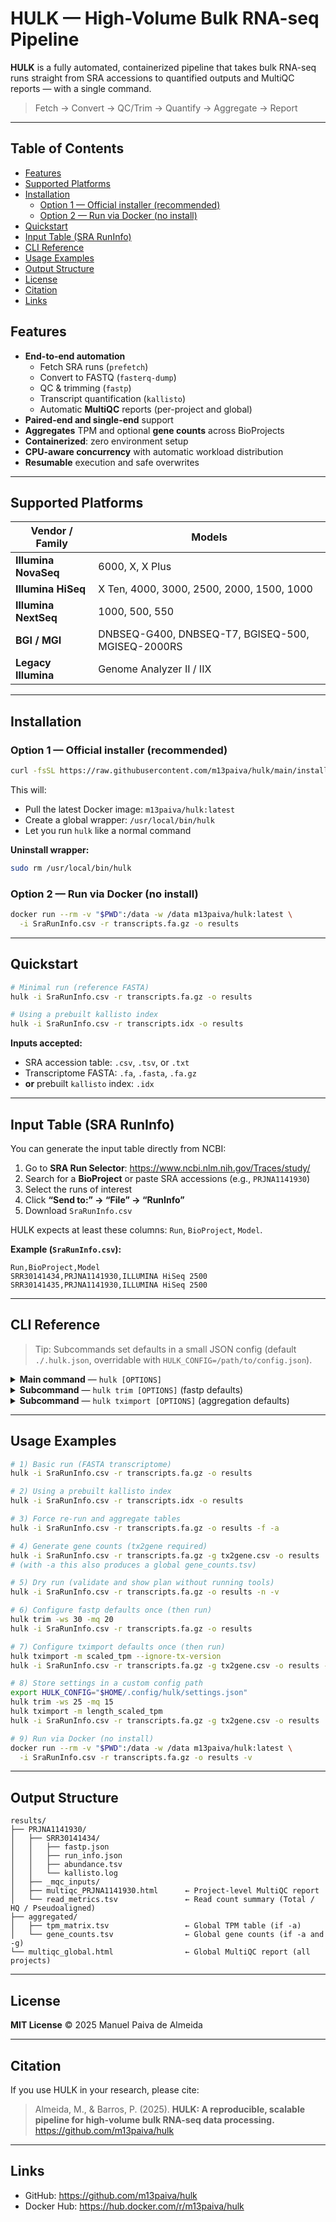 # **HULK** — High-Volume Bulk RNA-seq Pipeline

**HULK** is a fully automated, containerized pipeline that takes bulk RNA-seq runs straight from SRA accessions to quantified outputs and MultiQC reports — with a single command.

> Fetch → Convert → QC/Trim → Quantify → Aggregate → Report

---

## Table of Contents

- [Features](#features)
- [Supported Platforms](#supported-platforms)
- [Installation](#installation)
  - [Option 1 — Official installer (recommended)](#option-1--official-installer-recommended)
  - [Option 2 — Run via Docker (no install)](#option-2--run-via-docker-no-install)
- [Quickstart](#quickstart)
- [Input Table (SRA RunInfo)](#input-table-sra-runinfo)
- [CLI Reference](#cli-reference)
- [Usage Examples](#usage-examples)
- [Output Structure](#output-structure)
- [License](#license)
- [Citation](#citation)
- [Links](#links)


## Features

- **End-to-end automation**
  - Fetch SRA runs (`prefetch`)
  - Convert to FASTQ (`fasterq-dump`)
  - QC & trimming (`fastp`)
  - Transcript quantification (`kallisto`)
  - Automatic **MultiQC** reports (per-project and global)
- **Paired-end and single-end** support
- **Aggregates** TPM and optional **gene counts** across BioProjects
- **Containerized**: zero environment setup
- **CPU-aware concurrency** with automatic workload distribution
- **Resumable** execution and safe overwrites

---

## Supported Platforms

| Vendor / Family        | Models                                                                 |
|------------------------|-------------------------------------------------------------------------|
| **Illumina NovaSeq**   | 6000, X, X Plus                                                         |
| **Illumina HiSeq**     | X Ten, 4000, 3000, 2500, 2000, 1500, 1000                              |
| **Illumina NextSeq**   | 1000, 500, 550                                                          |
| **BGI / MGI**          | DNBSEQ-G400, DNBSEQ-T7, BGISEQ-500, MGISEQ-2000RS                      |
| **Legacy Illumina**    | Genome Analyzer II / IIX                                               |

---

## Installation

### Option 1 — Official installer (recommended)

```bash
curl -fsSL https://raw.githubusercontent.com/m13paiva/hulk/main/install_hulk.sh | bash
```

This will:

- Pull the latest Docker image: `m13paiva/hulk:latest`
- Create a global wrapper: `/usr/local/bin/hulk`
- Let you run `hulk` like a normal command

**Uninstall wrapper:**
```bash
sudo rm /usr/local/bin/hulk
```

### Option 2 — Run via Docker (no install)

```bash
docker run --rm -v "$PWD":/data -w /data m13paiva/hulk:latest \
  -i SraRunInfo.csv -r transcripts.fa.gz -o results
```

---

## Quickstart

```bash
# Minimal run (reference FASTA)
hulk -i SraRunInfo.csv -r transcripts.fa.gz -o results

# Using a prebuilt kallisto index
hulk -i SraRunInfo.csv -r transcripts.idx -o results
```

**Inputs accepted:**
- SRA accession table: `.csv`, `.tsv`, or `.txt`
- Transcriptome FASTA: `.fa`, `.fasta`, `.fa.gz`
- **or** prebuilt `kallisto` index: `.idx`

---

## Input Table (SRA RunInfo)

You can generate the input table directly from NCBI:

1. Go to **SRA Run Selector**: https://www.ncbi.nlm.nih.gov/Traces/study/
2. Search for a **BioProject** or paste SRA accessions (e.g., `PRJNA1141930`)
3. Select the runs of interest
4. Click **“Send to:” → “File” → “RunInfo”**
5. Download `SraRunInfo.csv`

HULK expects at least these columns: `Run`, `BioProject`, `Model`.

**Example (`SraRunInfo.csv`):**
```csv
Run,BioProject,Model
SRR30141434,PRJNA1141930,ILLUMINA HiSeq 2500
SRR30141435,PRJNA1141930,ILLUMINA HiSeq 2500
```

---

## CLI Reference

> Tip: Subcommands set defaults in a small JSON config (default `./.hulk.json`, overridable with `HULK_CONFIG=/path/to/config.json`).

<details>
<summary><strong>Main command</strong> — <code>hulk [OPTIONS]</code></summary>

```text
Required I/O
  -i, --input FILE
      Input table (.csv, .tsv, or .txt) with columns: Run, BioProject, Model.  [required]

  -r, --reference FILE
      Reference transcriptome (.fasta, .fa, .fa.gz) or kallisto index (.idx).  [required]

Outputs & performance
  -o, --output DIRECTORY
      Output directory.  [default: output]

  --min-threads INTEGER
      Minimum number of threads per SRR.  [default: 4]

  -t, --max-threads INTEGER
      Maximum total threads.  [default: 10]

Behavior flags
  -v, --verbose
      Show live progress bars and tool logs.

  -f, --force, --overwrite
      Force re-run: overwrite totally/partially processed SRRs.

  -a, --aggregate, --overall-table
      Create a merged TPM table across all BioProjects; if --gene-counts is set,
      also write a global gene-counts table.

  -n, --dry-run
      Validate inputs and configuration, print plan, and exit without running tools.

  -g, --gene-counts FILE
      Enable gene counts using a tx2gene (.csv) with columns transcript_id,gene_id.

  --keep-fastq
      Keep FASTQ files.

  -V, --version
      Show the version and exit.

  -h, --help
      Show this message and exit.
```
</details>

<details>
<summary><strong>Subcommand</strong> — <code>hulk trim [OPTIONS]</code> (fastp defaults)</summary>

```text
  -ws, --window-size INTEGER     fastp sliding window size.
  -mq, --mean-quality INTEGER    fastp mean quality threshold.
  --config FILE                  Settings JSON (default: $HULK_CONFIG or ./.hulk.json).
  -h, --help                     Show help and exit.
```

**Examples:**
```bash
# Show help
hulk trim -h

# Set sliding window and mean quality (persisted)
hulk trim -ws 30 -mq 20
```
</details>

<details>
<summary><strong>Subcommand</strong> — <code>hulk tximport [OPTIONS]</code> (aggregation defaults)</summary>

```text
  -m, --mode [raw_counts|length_scaled_tpm|scaled_tpm|dtu_scaled_tpm]
      tximport aggregation / normalization mode.

  --ignore-tx-version
      Strip transcript version suffixes before matching (default: off).

  --config FILE
      Settings JSON (default: $HULK_CONFIG or ./.hulk.json).

  -h, --help
      Show help and exit.
```

**Examples:**
```bash
# Show help
hulk tximport -h

# Set mode and strip transcript version suffixes (persisted)
hulk tximport -m scaled_tpm --ignore-tx-version
```
</details>

---

## Usage Examples

```bash
# 1) Basic run (FASTA transcriptome)
hulk -i SraRunInfo.csv -r transcripts.fa.gz -o results

# 2) Using a prebuilt kallisto index
hulk -i SraRunInfo.csv -r transcripts.idx -o results

# 3) Force re-run and aggregate tables
hulk -i SraRunInfo.csv -r transcripts.fa.gz -o results -f -a

# 4) Generate gene counts (tx2gene required)
hulk -i SraRunInfo.csv -r transcripts.fa.gz -g tx2gene.csv -o results
# (with -a this also produces a global gene_counts.tsv)

# 5) Dry run (validate and show plan without running tools)
hulk -i SraRunInfo.csv -r transcripts.fa.gz -o results -n -v

# 6) Configure fastp defaults once (then run)
hulk trim -ws 30 -mq 20
hulk -i SraRunInfo.csv -r transcripts.fa.gz -o results

# 7) Configure tximport defaults once (then run)
hulk tximport -m scaled_tpm --ignore-tx-version
hulk -i SraRunInfo.csv -r transcripts.fa.gz -g tx2gene.csv -o results -a

# 8) Store settings in a custom config path
export HULK_CONFIG="$HOME/.config/hulk/settings.json"
hulk trim -ws 25 -mq 15
hulk tximport -m length_scaled_tpm
hulk -i SraRunInfo.csv -r transcripts.fa.gz -g tx2gene.csv -o results

# 9) Run via Docker (no install)
docker run --rm -v "$PWD":/data -w /data m13paiva/hulk:latest \
  -i SraRunInfo.csv -r transcripts.fa.gz -o results -v
```

---

## Output Structure

```text
results/
├── PRJNA1141930/
│   ├── SRR30141434/
│   │   ├── fastp.json
│   │   ├── run_info.json
│   │   ├── abundance.tsv
│   │   └── kallisto.log
│   ├── _mqc_inputs/
│   ├── multiqc_PRJNA1141930.html      ← Project-level MultiQC report
│   └── read_metrics.tsv               ← Read count summary (Total / HQ / Pseudoaligned)
├── aggregated/
│   ├── tpm_matrix.tsv                 ← Global TPM table (if -a)
│   └── gene_counts.tsv                ← Global gene counts (if -a and -g)
└── multiqc_global.html                ← Global MultiQC report (all projects)
```

---

## License

**MIT License** © 2025 Manuel Paiva de Almeida

---

## Citation

If you use HULK in your research, please cite:

> Almeida, M., & Barros, P. (2025). **HULK: A reproducible, scalable pipeline for high-volume bulk RNA-seq data processing.**  
> https://github.com/m13paiva/hulk

---

## Links

- GitHub: <https://github.com/m13paiva/hulk>  
- Docker Hub: <https://hub.docker.com/r/m13paiva/hulk>
